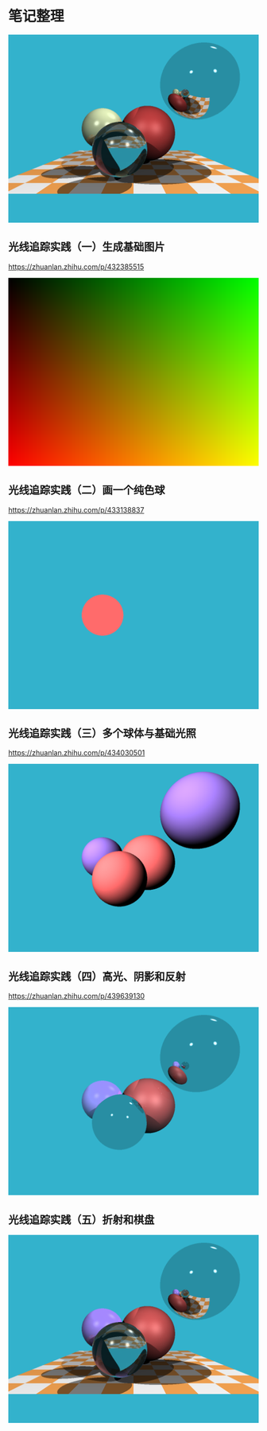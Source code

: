 # 笔记整理

![](./results/out.png)

## 光线追踪实践（一）生成基础图片

https://zhuanlan.zhihu.com/p/432385515

![](./results/outPureColorImage.png)

## 光线追踪实践（二）画一个纯色球

https://zhuanlan.zhihu.com/p/433138837

![](./results/outPureSphereImage.png)

## 光线追踪实践（三）多个球体与基础光照

https://zhuanlan.zhihu.com/p/434030501

![](./results/outSpheresWithLightImage1.png)

## 光线追踪实践（四）高光、阴影和反射

https://zhuanlan.zhihu.com/p/439639130

![](./results/outSpheresReflectionImage.png)

## 光线追踪实践（五）折射和棋盘



![](./results/outChessboardImage.png)